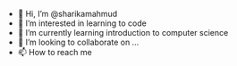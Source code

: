 - 👋 Hi, I’m @sharikamahmud
- 👀 I’m interested in learning to code 
- 🌱 I’m currently learning introduction to computer science 
- 💞️ I’m looking to collaborate on ...
- 📫 How to reach me 

<!---
sharikamahmud/sharikamahmud is a ✨ special ✨ repository because its `README.md` (this file) appears on your GitHub profile.
You can click the Preview link to take a look at your changes.
--->
